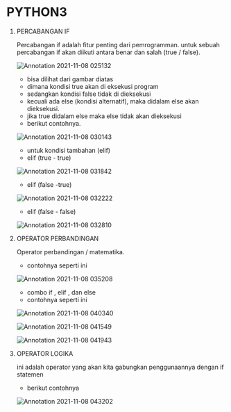 # PYTHON3


1. PERCABANGAN IF

    Percabangan if adalah fitur penting dari pemrogramman. untuk sebuah percabangan if akan diikuti antara benar dan salah (true / false).
    
    ![Annotation 2021-11-08 025132](https://user-images.githubusercontent.com/92988781/140729497-0061b805-d928-49a9-8ad2-cab312ba5e04.png)
    
    
    - bisa dilihat dari gambar diatas
    - dimana kondisi true akan di eksekusi program
    - sedangkan kondisi false tidak di dieksekusi
    - kecuali ada else (kondisi alternatif), maka didalam else akan dieksekusi.
    - jika true didalam else maka else tidak akan dieksekusi
    - berikut contohnya.

    ![Annotation 2021-11-08 030143](https://user-images.githubusercontent.com/92988781/140730858-8eceaead-462a-4437-ada6-72e60cbef432.png)
    
    - untuk kondisi tambahan (elif)
    - elif (true - true)

    ![Annotation 2021-11-08 031842](https://user-images.githubusercontent.com/92988781/140734382-c0d01aad-22c3-415c-8be0-b11d3f5e97cd.png)
    
    - elif (false -true)

    ![Annotation 2021-11-08 032222](https://user-images.githubusercontent.com/92988781/140734532-262536b2-a729-4614-a296-be7f57b86a22.png)
    
    - elif (false - false)

    ![Annotation 2021-11-08 032810](https://user-images.githubusercontent.com/92988781/140734582-a81ab0a1-0a78-4fb5-b393-45d0e31fb46c.png)
    
    
    
2. OPERATOR PERBANDINGAN

    Operator perbandingan / matematika.
    
    - contohnya seperti ini

    ![Annotation 2021-11-08 035208](https://user-images.githubusercontent.com/92988781/140739111-9ab3f3bb-d3f2-40e0-93b7-d91728b6de6a.png)


    - combo if , elif , dan else
    - contohnya seperti ini

    ![Annotation 2021-11-08 040340](https://user-images.githubusercontent.com/92988781/140739256-b7bce2a6-cc66-4a09-b892-776da8651f7e.png)
    
    ![Annotation 2021-11-08 041549](https://user-images.githubusercontent.com/92988781/140740555-a7185d2e-5036-48d6-8693-56d4b7039809.png)
    
    ![Annotation 2021-11-08 041943](https://user-images.githubusercontent.com/92988781/140740967-de08c420-195a-4939-91c3-5c80f6a42240.png)
    
    
    

3. OPERATOR LOGIKA

    ini adalah operator yang akan kita gabungkan penggunaannya dengan if statemen
    
    - berikut contohnya 

    ![Annotation 2021-11-08 043202](https://user-images.githubusercontent.com/92988781/140742684-b489634b-f459-4ebd-aa23-2ade5321d68a.png)




    
    






    

